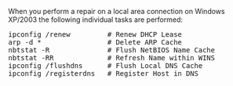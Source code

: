 When you perform a repair on a local area connection on Windows XP/2003 the following individual tasks are performed:
<pre>
ipconfig /renew         # Renew DHCP Lease
arp -d *                # Delete ARP Cache
nbtstat -R              # Flush NetBIOS Name Cache
nbtstat -RR             # Refresh Name within WINS
ipconfig /flushdns      # Flush Local DNS Cache
ipconfig /registerdns   # Register Host in DNS
</pre>